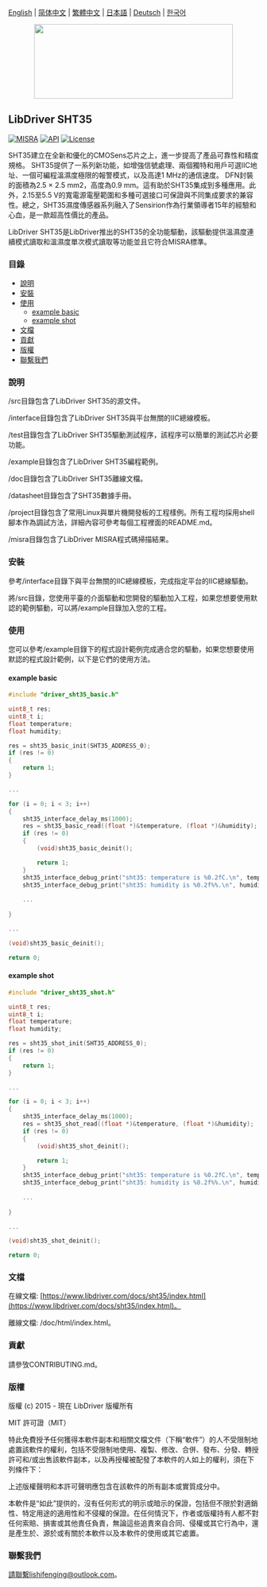 [English](/README.md) | [ 简体中文](/README_zh-Hans.md) | [繁體中文](/README_zh-Hant.md) | [日本語](/README_ja.md) | [Deutsch](/README_de.md) | [한국어](/README_ko.md)

<div align=center>
<img src="/doc/image/logo.svg" width="400" height="150"/>
</div>

## LibDriver SHT35

[![MISRA](https://img.shields.io/badge/misra-compliant-brightgreen.svg)](/misra/README.md) [![API](https://img.shields.io/badge/api-reference-blue.svg)](https://www.libdriver.com/docs/sht35/index.html) [![License](https://img.shields.io/badge/license-MIT-brightgreen.svg)](/LICENSE)

SHT35建立在全新和優化的CMOSens芯片之上，進一步提高了產品可靠性和精度規格。 SHT35提供了一系列新功能，如增強信號處理、兩個獨特和用戶可選IIC地址、一個可編程溫濕度極限的報警模式，以及高達1 MHz的通信速度。 DFN封裝的面積為2.5 × 2.5 mm2，高度為0.9 mm。這有助於SHT35集成到多種應用。此外，2.15至5.5 V的寬電源電壓範圍和多種可選接口可保證與不同集成要求的兼容性。總之，SHT35濕度傳感器系列融入了Sensirion作為行業領導者15年的經驗和心血，是一款超高性價比的產品。

LibDriver SHT35是LibDriver推出的SHT35的全功能驅動，該驅動提供溫濕度連續模式讀取和溫濕度單次模式讀取等功能並且它符合MISRA標準。

### 目錄

  - [說明](#說明)
  - [安裝](#安裝)
  - [使用](#使用)
    - [example basic](#example-basic)
    - [example shot](#example-shot)
  - [文檔](#文檔)
  - [貢獻](#貢獻)
  - [版權](#版權)
  - [聯繫我們](#聯繫我們)

### 說明

/src目錄包含了LibDriver SHT35的源文件。

/interface目錄包含了LibDriver SHT35與平台無關的IIC總線模板。

/test目錄包含了LibDriver SHT35驅動測試程序，該程序可以簡單的測試芯片必要功能。

/example目錄包含了LibDriver SHT35編程範例。

/doc目錄包含了LibDriver SHT35離線文檔。

/datasheet目錄包含了SHT35數據手冊。

/project目錄包含了常用Linux與單片機開發板的工程樣例。所有工程均採用shell腳本作為調試方法，詳細內容可參考每個工程裡面的README.md。

/misra目錄包含了LibDriver MISRA程式碼掃描結果。

### 安裝

參考/interface目錄下與平台無關的IIC總線模板，完成指定平台的IIC總線驅動。

將/src目錄，您使用平臺的介面驅動和您開發的驅動加入工程，如果您想要使用默認的範例驅動，可以將/example目錄加入您的工程。

### 使用

您可以參考/example目錄下的程式設計範例完成適合您的驅動，如果您想要使用默認的程式設計範例，以下是它們的使用方法。

#### example basic

```C
#include "driver_sht35_basic.h"

uint8_t res;
uint8_t i;
float temperature;
float humidity;

res = sht35_basic_init(SHT35_ADDRESS_0);
if (res != 0)
{
    return 1;
}

...

for (i = 0; i < 3; i++)
{
    sht35_interface_delay_ms(1000);
    res = sht35_basic_read((float *)&temperature, (float *)&humidity);
    if (res != 0)
    {
        (void)sht35_basic_deinit();

        return 1;
    }
    sht35_interface_debug_print("sht35: temperature is %0.2fC.\n", temperature);
    sht35_interface_debug_print("sht35: humidity is %0.2f%%.\n", humidity);
    
    ...
    
}

...

(void)sht35_basic_deinit();

return 0;
```

#### example shot

```C
#include "driver_sht35_shot.h"

uint8_t res;
uint8_t i;
float temperature;
float humidity;

res = sht35_shot_init(SHT35_ADDRESS_0);
if (res != 0)
{
    return 1;
}

...

for (i = 0; i < 3; i++)
{
    sht35_interface_delay_ms(1000);
    res = sht35_shot_read((float *)&temperature, (float *)&humidity);
    if (res != 0)
    {
        (void)sht35_shot_deinit();

        return 1;
    }
    sht35_interface_debug_print("sht35: temperature is %0.2fC.\n", temperature);
    sht35_interface_debug_print("sht35: humidity is %0.2f%%.\n", humidity);
    
    ...
    
}

...

(void)sht35_shot_deinit();

return 0;
```

### 文檔

在線文檔: [https://www.libdriver.com/docs/sht35/index.html](https://www.libdriver.com/docs/sht35/index.html)。

離線文檔: /doc/html/index.html。

### 貢獻

請參攷CONTRIBUTING.md。

### 版權

版權 (c) 2015 - 現在 LibDriver 版權所有

MIT 許可證（MIT）

特此免費授予任何獲得本軟件副本和相關文檔文件（下稱“軟件”）的人不受限制地處置該軟件的權利，包括不受限制地使用、複製、修改、合併、發布、分發、轉授許可和/或出售該軟件副本，以及再授權被配發了本軟件的人如上的權利，須在下列條件下：

上述版權聲明和本許可聲明應包含在該軟件的所有副本或實質成分中。

本軟件是“如此”提供的，沒有任何形式的明示或暗示的保證，包括但不限於對適銷性、特定用途的適用性和不侵權的保證。在任何情況下，作者或版權持有人都不對任何索賠、損害或其他責任負責，無論這些追責來自合同、侵權或其它行為中，還是產生於、源於或有關於本軟件以及本軟件的使用或其它處置。

### 聯繫我們

請聯繫lishifenging@outlook.com。